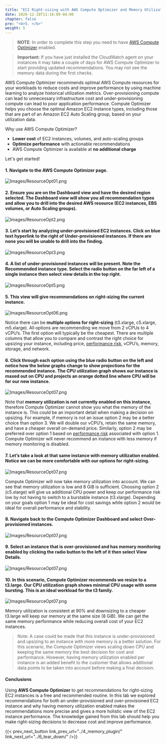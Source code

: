 ```yaml
---
title: "EC2 Right-sizing with AWS Compute Optimizer and Memory Utilization Enabled"
date: 2020-12-18T11:16:09-04:00
chapter: false
pre: "<b>5. </b>"
weight: 5
---
```


> **NOTE**: In order to complete this step you need to have [AWS Compute Optimizer](https://aws.amazon.com/compute-optimizer/getting-started/) enabled.

> **Important:** If you have just installed the CloudWatch agent on your instances it may take a couple of days for AWS Compute Optimizer to start providing updated recommendations. You may not see the memory data during the first checks.

AWS Compute Optimizer recommends optimal AWS Compute resources for your workloads to reduce costs and improve performance by using machine learning to analyze historical utilization metrics. Over-provisioning compute can lead to unnecessary infrastructure cost and under-provisioning compute can lead to poor application performance. Compute Optimizer helps you choose the optimal Amazon EC2 instance types, including those that are part of an Amazon EC2 Auto Scaling group, based on your utilization data.

Why use AWS Compute Optimizer?

- **Lower cost** of EC2 instances, volumes, and auto-scaling groups
- **Optimize performance** with actionable recommendations
- AWS Compute Optimizer is available at **no additional charge**

Let's get started!

#### 1. Navigate to the **AWS Compute Optimizer** page.

![Images/ResourceOpt01.png](/Cost/200_AWS_Resource_Optimization/Images/ResourceOpt01.png)
 
#### 2. Ensure you are on the **Dashboard** view and have the desired region selected. The Dashboard view will show you all recommendation types and allow you to drill into the desired AWS resource (EC2 instances, EBS volumes, or Auto Scaling groups).

![Images/ResourceOpt2.png](/Cost/200_AWS_Resource_Optimization/Images/ResourceOpt02.png)

#### 3. Let’s start by analyzing **under-provisioned EC2 instances**. Click on blue text hyperlink to the right of Under-provisioned instances. If there are none you will be unable to drill into the finding.

![Images/ResourceOpt3.png](/Cost/200_AWS_Resource_Optimization/Images/ResourceOpt03.png)

#### 4. A list of under-provisioned instances will be present. Note the **Recommended instance type**. Select the radio button on the far left of a single instance then select view details in the top right.

![Images/ResourceOpt5.png](/Cost/200_AWS_Resource_Optimization/Images/ResourceOpt04.png)

#### 5. This view will give recommendations on right-sizing the current instance.

![Images/ResourceOpt06.png](/Cost/200_AWS_Resource_Optimization/Images/ResourceOpt05.png)

Notice there can be **multiple options for right-sizing** (t3.xlarge, c5.xlarge, m5.xlarge). All options are recommending we move from 2 vCPUs to 4 vCPU’s. The first option will typically be the cheapest. There are multiple columns that allow you to compare and contrast the right choice for upsizing your instance, including price, [performance risk](https://docs.aws.amazon.com/AWSEC2/latest/UserGuide/ec2-instance-resize.html), vCPU’s, memory, storage, and network.

#### 6. Click through each option using the blue radio button on the left and notice how the below graphs change to show projections for the recommended instance. The **CPU utilization** graph shows our instance is maxed out on CPU and projects an orange dotted line where CPU will be for our new instance.

![Images/ResourceOpt07.png](/Cost/200_AWS_Resource_Optimization/Images/ResourceOpt06.png)

Note that **memory utilization is not currently enabled on this instance**, therefore Compute Optimizer cannot show you what the memory of the instance is. This could be an important detail when making a decision on upsizing. For example, if memory is not an issue option 2 may be a better choice than option 3. We will double our vCPU’s, retain the same memory, and have a cheaper overall on-demand price. Similarly, option 2 may be preferred over option 1 based on [performance risk](https://docs.aws.amazon.com/AWSEC2/latest/UserGuide/ec2-instance-resize.html) associated with option 1. Compute Optimizer will never recommend an instance with less memory if memory monitoring is disabled.

#### 7. Let’s take a look at that same instance with memory utilization enabled. Notice we can be more comfortable with our options for right-sizing. 

![Images/ResourceOpt07.png](/Cost/200_AWS_Resource_Optimization/Images/ResourceOpt07.png)

Compute Optimizer will now take memory utilization into account. We can see that memory utilization is low and 8 GiB is sufficient. Choosing option 2 (c5.xlarge) will give us additional CPU power and keep our performance risk low by not having to switch to a burstable instance (t3.xlarge). Depending on your goals option 1 may be ideal for cost savings while option 2 would be ideal for overall performance and stability.

#### 8. Navigate back to the Compute Optimizer **Dashboard** and select **Over-provisioned instances**.

![Images/ResourceOpt07.png](/Cost/200_AWS_Resource_Optimization/Images/ResourceOpt08.png)

#### 9. Select an instance that is **over-provisioned** and has memory monitoring enabled by clicking the radio button to the left of it then select **View Details**.

![Images/ResourceOpt07.png](/Cost/200_AWS_Resource_Optimization/Images/ResourceOpt09.png)

#### 10. In this scenario, Compute Optimizer recommends we resize to a t3.large. Our CPU utilization graph shows minimal CPU usage with some bursting. This is an ideal workload for the t3 family.

![Images/ResourceOpt07.png](/Cost/200_AWS_Resource_Optimization/Images/ResourceOpt10.png)

Memory utilization is consistent at 90% and downsizing to a cheaper t3.large will keep our memory at the same size (8 GiB). We can get the same memory performance while reducing overall cost of your EC2 instances.

> Note: A case could be made that this instance is under-provisioned and upsizing to an instance with more memory is a better solution. For this scenario, the Compute Optimizer views scaling down CPU and keeping the same memory the best decision for cost and performance. However, having memory utilization enabled per instance is an added benefit to the customer that allows additional data points to be taken into account before making a final decision.

#### Conclusions

Using **AWS Compute Optimizer** to get recommendations for right-sizing EC2 instances is a free and recommended routine. In this lab we explored recommendations for both an under-provisioned and over-provisioned EC2 instance and why having memory utilization enabled makes the recommendations more precise and gives a more holistic view of the EC2 instance performance. The knowledge gained from this lab should help you make right-sizing decisions to decrease cost and improve performance. 

{{< prev_next_button link_prev_url="../4_memory_plugin/" link_next_url="../6_tear_down/" />}}
